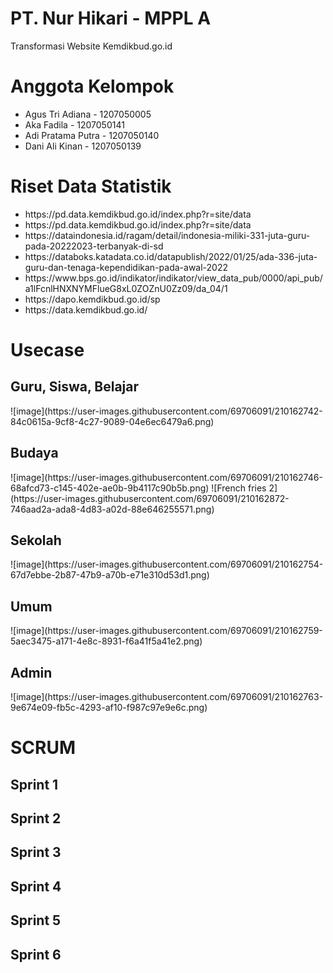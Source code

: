 # PT. Nur Hikari - MPPL A
Transformasi Website Kemdikbud.go.id

<h1>Anggota Kelompok</h1>
<ul>
  <li>Agus Tri Adiana - 1207050005</li>
  <li>Aka Fadila - 1207050141</li>
  <li>Adi Pratama Putra - 1207050140</li>
  <li>Dani Ali Kinan - 1207050139</li>
</ul>

<h1>Riset Data Statistik</h1>
<ul>
  <li>https://pd.data.kemdikbud.go.id/index.php?r=site/data</li>
  <li>https://pd.data.kemdikbud.go.id/index.php?r=site/data</li>
  <li>https://dataindonesia.id/ragam/detail/indonesia-miliki-331-juta-guru-pada-20222023-terbanyak-di-sd</li>
  <li>https://databoks.katadata.co.id/datapublish/2022/01/25/ada-336-juta-guru-dan-tenaga-kependidikan-pada-awal-2022</li>
  <li>https://www.bps.go.id/indikator/indikator/view_data_pub/0000/api_pub/a1lFcnlHNXNYMFlueG8xL0ZOZnU0Zz09/da_04/1</li>
  <li>https://dapo.kemdikbud.go.id/sp</li>
  <li>https://data.kemdikbud.go.id/</li>
</ul>

<h1>Usecase</h1>
<h2>Guru, Siswa, Belajar</h2>
![image](https://user-images.githubusercontent.com/69706091/210162742-84c0615a-9cf8-4c27-9089-04e6ec6479a6.png)


<h2>Budaya</h2>
![image](https://user-images.githubusercontent.com/69706091/210162746-68afcd73-c145-402e-ae0b-9b4117c90b5b.png)
![French fries 2](https://user-images.githubusercontent.com/69706091/210162872-746aad2a-ada8-4d83-a02d-88e646255571.png)

<h2>Sekolah</h2>
![image](https://user-images.githubusercontent.com/69706091/210162754-67d7ebbe-2b87-47b9-a70b-e71e310d53d1.png)

<h2>Umum</h2>
![image](https://user-images.githubusercontent.com/69706091/210162759-5aec3475-a171-4e8c-8931-f6a41f5a41e2.png)

<h2>Admin</h2>
![image](https://user-images.githubusercontent.com/69706091/210162763-9e674e09-fb5c-4293-af10-f987c97e9e6c.png)


<h1>SCRUM</h1>
<h2>Sprint 1</h2>
<h2>Sprint 2</h2>
<h2>Sprint 3</h2>
<h2>Sprint 4</h2>
<h2>Sprint 5</h2>
<h2>Sprint 6</h2>
